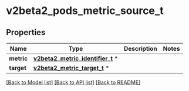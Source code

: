 # v2beta2_pods_metric_source_t

## Properties
Name | Type | Description | Notes
------------ | ------------- | ------------- | -------------
**metric** | [**v2beta2_metric_identifier_t**](v2beta2_metric_identifier.md) \* |  | 
**target** | [**v2beta2_metric_target_t**](v2beta2_metric_target.md) \* |  | 

[[Back to Model list]](../README.md#documentation-for-models) [[Back to API list]](../README.md#documentation-for-api-endpoints) [[Back to README]](../README.md)


